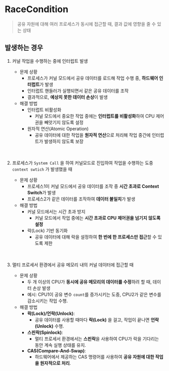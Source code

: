 #  RaceCondition

> 공유 자원에 대해 여러 프로세스가 동시에 접근할 때, 결과 값에 영향을 줄 수 있는 상태
> 

## 발생하는 경우

1. 커널 작업을 수행하는 중에 인터럽트 발생
    - 문제 상황
        - 프로세스가 커널 모드에서 공유 데이터를 로드해 작업 수행 중, **하드웨어 인터럽트**가 발생
        - 인터럽트 핸들러가 실행되면서 같은 공유 데이터를 조작
        - 결과적으로, **예상치 못한 데이터 손상**이 발생
    - 해결 방법
        - 인터럽트 비활성화
            - 커널 모드에서 중요한 작업 중에는 **인터럽트를 비활성화**하여 CPU 제어권을 빼앗기지 않도록 설정
        - 원자적 연산(Atomic Operation)
            - 공유 데이터에 대한 작업을 **원자적 연산**으로 처리해 작업 중간에 인터럽트가 발생하지 않도록 보장<br><br><br>



2. 프로세스가 `System Call` 을 하여 커널모드로 진입하여 작업을 수행하는 도중 `context swtich` 가 발생했을 때
    - 문제 상황
        - 프로세스1이 커널 모드에서 공유 데이터를 조작 중 **시간 초과로 Context Switch**가 발생
        - 프로세스2가 같은 데이터를 조작하여 **데이터 불일치**가 발생
    - 해결 방법
        - 커널 모드에서는 시간 초과 방지
            - 커널 모드에서 작업 중에는 **시간 초과로 CPU 제어권을 넘기지 않도록 설정**
        - 락(Lock) 기반 동기화
            - 공유 데이터에 대해 락을 설정하여 **한 번에 한 프로세스만 접근**할 수 있도록 제한<br><br><br>      
              

3. 멀티 프로세서 환경에서 공유 메모리 내의 커널 데이터에 접근할 때
    - 문제 상황
        - 두 개 이상의 CPU가 **동시에 공유 메모리의 데이터를 수정**하려 할 때, 데이터 손상 발생
        - 예시: CPU1이 공유 변수 `count`를 증가시키는 도중, CPU2가 같은 변수를 감소시키는 작업 수행.
    - 해결 방법
        - **락(Lock)/언락(Unlock)**:
            - 공유 데이터를 사용할 때마다 **락(Lock)** 을 걸고, 작업이 끝나면 **언락(Unlock)** 수행.
        - **스핀락(Spinlock)**:
            - 멀티 프로세서 환경에서는 **스핀락**을 사용하여 CPU가 락을 기다리는 동안 계속 실행 상태를 유지.
        - **CAS(Compare-And-Swap)**:
            - 하드웨어에서 제공하는 CAS 명령어를 사용하여 **공유 자원에 대한 작업을 원자적으로 처리**.
